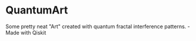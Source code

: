 # QuantumArt
Some pretty neat "Art" created with quantum fractal interference patterns. -Made with Qiskit
